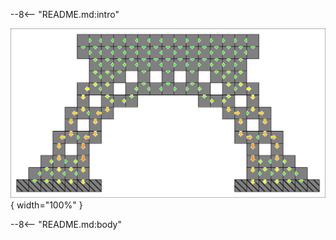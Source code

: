 --8<-- "README.md:intro"

![Eiffel tower](images/eiffelBase.svg){ width="100%" }

--8<-- "README.md:body"
